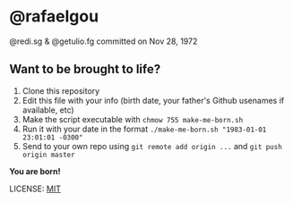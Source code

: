 # @rafaelgou

@redi.sg & @getulio.fg committed on Nov 28, 1972 

## Want to be brought to life?

1. Clone this repository
1. Edit this file with your info (birth date, your father's Github usenames if available, etc)
1. Make the script executable with `chmow 755 make-me-born.sh`
1. Run it with your date in the format `./make-me-born.sh "1983-01-01 23:01:01 -0300"`
1. Send to your own repo using `git remote add origin ...` and `git push origin master`

**You are born!**

LICENSE: [MIT](https://opensource.org/licenses/MIT)

